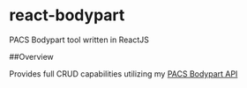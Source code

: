 # react-bodypart
PACS Bodypart tool written in ReactJS

##Overview

Provides full CRUD capabilities utilizing my [PACS Bodypart API](http://github.com/vpn75/bodypart-api)
